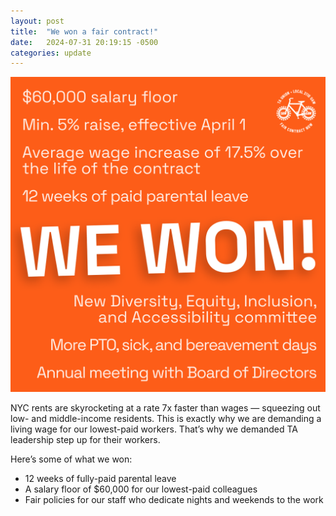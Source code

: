 ```yaml
---
layout: post
title:  "We won a fair contract!"
date:   2024-07-31 20:19:15 -0500
categories: update
---
```


![Graphic showing how TA workers won at the bargaining table, including raises and more transparency](/assets/We-won.png "We won!")

NYC rents are skyrocketing at a rate 7x faster than wages — squeezing out low- and middle-income residents. This is exactly why we are demanding a living wage for our lowest-paid workers. That’s why we demanded TA leadership step up for their workers.

Here’s some of what we won:

- 12 weeks of fully-paid parental leave
- A salary floor of $60,000 for our lowest-paid colleagues
- Fair policies for our staff who dedicate nights and weekends to the work
